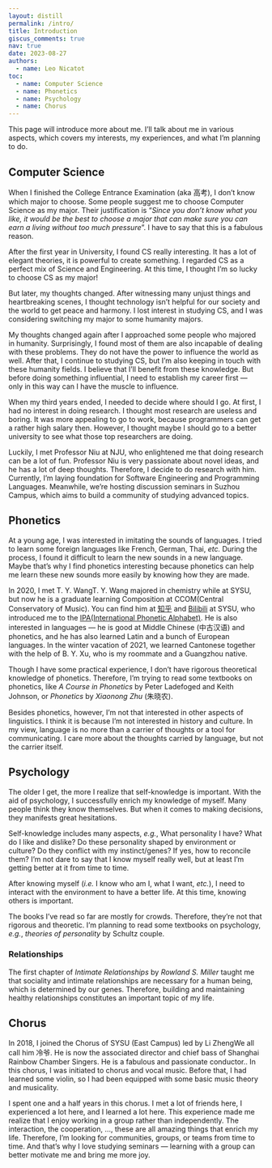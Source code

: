 ```yaml
---
layout: distill
permalink: /intro/
title: Introduction
giscus_comments: true
nav: true
date: 2023-08-27
authors:
  - name: Leo Nicatot
toc:
  - name: Computer Science
  - name: Phonetics
  - name: Psychology
  - name: Chorus
---
```


This page will introduce more about me. I’ll talk about me in various aspects, which covers my interests, my experiences, and what I’m planning to do.

## Computer Science

When I finished the College Entrance Examination (aka 高考), I don’t know which major to choose. Some people suggest me to choose Computer Science as my major. Their justification is “*Since you don’t know what you like, it would be the best to choose a major that can make sure you can earn a living without too much pressure*”. I have to say that this is a fabulous reason.

After the first year in University, I found CS really interesting. It has a lot of elegant theories, it is powerful to create something. I regarded CS as a perfect mix of Science and Engineering. At this time, I thought I’m so lucky to choose CS as my major!

But later, my thoughts changed. After witnessing many unjust things and heartbreaking scenes, I thought technology isn’t helpful for our society and the world to get peace and harmony. I lost interest in studying CS, and I was considering switching my major to some humanity majors.

My thoughts changed again after I approached some people who majored in humanity. Surprisingly, I found most of them are also incapable of dealing with these problems. They do not have the power to influence the world as well. After that, I continue to studying CS, but I’m also keeping in touch with these humanity fields. I believe that I’ll benefit from these knowledge. But before doing something influential, I need to establish my career first — only in this way can I have the muscle to influence.

When my third years ended, I needed to decide where should I go. At first, I had no interest in doing research. I thought most research are useless and boring. It was more appealing to go to work, because programmers can get a rather high salary then. However, I thought maybe I should go to a better university to see what those top researchers are doing. 

Luckily, I met Professor Niu at NJU, who enlightened me that doing research can be a lot of fun. Professor Niu is very passionate about novel ideas, and he has a lot of deep thoughts. Therefore, I decide to do research with him. Currently, I’m laying foundation for Software Engineering and Programming Languages. Meanwhile, we’re hosting discussion seminars in Suzhou Campus, which aims to build a community of studying advanced topics. 

## Phonetics

At a young age, I was interested in imitating the sounds of languages. I tried to learn some foreign languages like French, German, Thai, *etc.* During the process, I found it difficult to learn the new sounds in a new language. Maybe that’s why I find phonetics interesting because phonetics can help me learn these new sounds more easily by knowing how they are made.

In 2020, I met T. Y. Wang<d-footnote>T. Y. Wang majored in chemistry while at SYSU, but now he is a graduate learning Composition at CCOM(Central Conservatory of Music). You can find him at <a href="https://www.zhihu.com/people/wx3d61f0b2908f92a5">知乎</a> and <a href="https://space.bilibili.com/395133818">Bilibili</a></d-footnote> at SYSU, who introduced me to the [IPA(International Phonetic Alphabet)](https://www.internationalphoneticassociation.org/IPAcharts/IPA_chart_orig/pdfs/IPA_Kiel_2020_full.pdf). He is also interested in languages — he is good at Middle Chinese (中古汉语) and phonetics, and he has also learned Latin and a bunch of European languages. In the winter vacation of 2021, we learned Cantonese together with the help of B. Y. Xu, who is my roommate and a Guangzhou native.

Though I have some practical experience, I don’t have rigorous theoretical knowledge of phonetics. Therefore, I’m trying to read some textbooks on phonetics, like *A Course in Phonetics* by Peter Ladefoged and Keith Johnson, or *Phonetics* by *Xiaonong Zhu* (朱晓农). 

Besides phonetics, however, I’m not that interested in other aspects of linguistics. I think it is because I’m not interested in history and culture. In my view, language is no more than a carrier of thoughts or a tool for communicating. I care more about the thoughts carried by language, but not the carrier itself.

## Psychology

The older I get, the more I realize that self-knowledge is important. With the aid of psychology, I successfully enrich my knowledge of myself. Many people think they know themselves. But when it comes to making decisions, they manifests great hesitations.

Self-knowledge includes many aspects, *e.g.*, What personality I have? What do I like and dislike? Do these personality shaped by environment or culture? Do they conflict with my instinct/genes? If yes, how to reconcile them? I’m not dare to say that I know myself really well, but at least I’m getting better at it from time to time.

After knowing myself (*i.e.* I know who am I, what I want, *etc.*), I need to interact with the environment to have a better life. At this time, knowing others is important. 

The books I’ve read so far are mostly for crowds. Therefore, they’re not that rigorous and theoretic. I’m planning to read some textbooks on psychology, *e.g.*, *theories of personality* by Schultz couple.

### Relationships

The first chapter of *Intimate Relationships* by *Rowland S. Miller* taught me that sociality and intimate relationships are necessary for a human being, which is determined by our genes. Therefore, building and maintaining healthy relationships constitutes an important topic of my life.

## Chorus

In 2018, I joined the Chorus of SYSU (East Campus) led by Li Zheng<d-footnote>We all call him 冷爷. He is now the associated director and chief bass of Shanghai Rainbow Chamber Singers. He is a fabulous and passionate conductor.</d-footnote>. In this chorus, I was initiated to chorus and vocal music. Before that, I had learned some violin, so I had been equipped with some basic music theory and musicality. 

I spent one and a half years in this chorus. I met a lot of friends here, I experienced a lot here, and I learned a lot here. This experience made me realize that I enjoy working in a group rather than independently. The interaction, the cooperation, …, these are all amazing things that enrich my life. Therefore, I’m looking for communities, groups, or teams from time to time. And that’s why I love studying seminars — learning with a group can better motivate me and bring me more joy.

